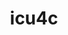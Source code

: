 ---
title: "icu4c"
layout: cache
categories: [package, develop-2024-08-04]
meta: {"versions": ["74.2"], "compilers": ["gcc@=11.1.0", "gcc@=11.4.0", "gcc@=7.5.0", "gcc@=9.4.0", "oneapi@=2024.2.0"], "oss": ["ubuntu18.04", "ubuntu20.04", "ubuntu22.04"], "platforms": ["linux"], "targets": ["ppc64le", "x86_64_v3"], "stacks": ["build_systems", "data-vis-sdk", "e4s-oneapi", "e4s-power", "root"], "num_specs": 5, "num_specs_by_stack": {"root": 5, "build_systems": 1, "e4s-power": 1, "data-vis-sdk": 1, "e4s-oneapi": 1}}
spec_details: [{"hash": "7ptk6eipkotwestpsiezegbzfd5oh32b", "compiler": "gcc@=7.5.0", "versions": ["74.2"], "os": "ubuntu18.04", "platform": "linux", "target": "x86_64_v3", "variants": ["build_system=autotools", "cxxstd=11"], "stacks": ["root", "build_systems"], "size": "-", "tarball": "https://binaries.spack.io/releases/develop-2024-08-04/build_cache/linux-ubuntu18.04-x86_64_v3/gcc-7.5.0/icu4c-74.2/linux-ubuntu18.04-x86_64_v3-gcc-7.5.0-icu4c-74.2-7ptk6eipkotwestpsiezegbzfd5oh32b.spack"}, {"hash": "icrvfhx3qfoo44sueu7ose5kn7mhew2p", "compiler": "gcc@=9.4.0", "versions": ["74.2"], "os": "ubuntu20.04", "platform": "linux", "target": "ppc64le", "variants": ["build_system=autotools", "cxxstd=11"], "stacks": ["e4s-power", "root"], "size": "-", "tarball": "https://binaries.spack.io/releases/develop-2024-08-04/build_cache/linux-ubuntu20.04-ppc64le/gcc-9.4.0/icu4c-74.2/linux-ubuntu20.04-ppc64le-gcc-9.4.0-icu4c-74.2-icrvfhx3qfoo44sueu7ose5kn7mhew2p.spack"}, {"hash": "sdk5me2o44jfxqkgd7s6bs7byddm7ri3", "compiler": "gcc@=11.1.0", "versions": ["74.2"], "os": "ubuntu20.04", "platform": "linux", "target": "x86_64_v3", "variants": ["build_system=autotools", "cxxstd=11"], "stacks": ["data-vis-sdk", "root"], "size": "-", "tarball": "https://binaries.spack.io/releases/develop-2024-08-04/build_cache/linux-ubuntu20.04-x86_64_v3/gcc-11.1.0/icu4c-74.2/linux-ubuntu20.04-x86_64_v3-gcc-11.1.0-icu4c-74.2-sdk5me2o44jfxqkgd7s6bs7byddm7ri3.spack"}, {"hash": "fkc4zpq5lzkvu3free2n7dgae3uehdd3", "compiler": "gcc@=11.4.0", "versions": ["74.2"], "os": "ubuntu22.04", "platform": "linux", "target": "x86_64_v3", "variants": ["build_system=autotools", "cxxstd=11"], "stacks": ["root"], "size": "-", "tarball": "https://binaries.spack.io/releases/develop-2024-08-04/build_cache/linux-ubuntu22.04-x86_64_v3/gcc-11.4.0/icu4c-74.2/linux-ubuntu22.04-x86_64_v3-gcc-11.4.0-icu4c-74.2-fkc4zpq5lzkvu3free2n7dgae3uehdd3.spack"}, {"hash": "lgis6sh5nvbsp75hxwtc6ndxdoypt3yx", "compiler": "oneapi@=2024.2.0", "versions": ["74.2"], "os": "ubuntu22.04", "platform": "linux", "target": "x86_64_v3", "variants": ["build_system=autotools", "cxxstd=11"], "stacks": ["root", "e4s-oneapi"], "size": "-", "tarball": "https://binaries.spack.io/releases/develop-2024-08-04/build_cache/linux-ubuntu22.04-x86_64_v3/oneapi-2024.2.0/icu4c-74.2/linux-ubuntu22.04-x86_64_v3-oneapi-2024.2.0-icu4c-74.2-lgis6sh5nvbsp75hxwtc6ndxdoypt3yx.spack"}]
---